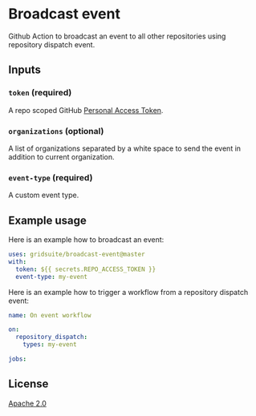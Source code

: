 # Broadcast event

Github Action to broadcast an event to all other repositories using repository dispatch event.

## Inputs

### `token` (**required**)

 A repo scoped GitHub [Personal Access Token](https://help.github.com/en/github/authenticating-to-github/creating-a-personal-access-token-for-the-command-line).

### `organizations` (**optional**)

A list of organizations separated by a white space to send the event in addition to current organization.

### `event-type` (**required**)

A custom event type.

## Example usage

Here is an example how to broadcast an event:

```yaml
uses: gridsuite/broadcast-event@master
with:
  token: ${{ secrets.REPO_ACCESS_TOKEN }}
  event-type: my-event
```

Here is an example how to trigger a workflow from a repository dispatch event:

```yaml
name: On event workflow

on:
  repository_dispatch:
    types: my-event

jobs:
```
## License

[Apache 2.0](https://github.com/gridsuite/broadcast-event/blob/master/LICENSE)
